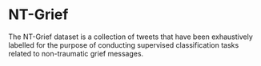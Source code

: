 # NT-Grief
The NT-Grief dataset is a collection of tweets that have been exhaustively labelled for the purpose of conducting supervised classification tasks related to non-traumatic grief messages. 
